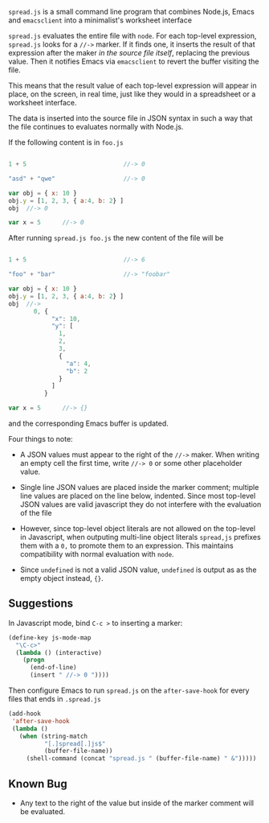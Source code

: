 
`spread.js` is a small command line program that combines Node.js,
Emacs and `emacsclient` into a minimalist's worksheet interface

`spread.js` evaluates the entire file with `node`. For each top-level
expression, `spread.js` looks for a `//->` marker. If it finds one, it
inserts the result of that expression after the maker _in the source
file itself_, replacing the previous value. Then it notifies Emacs via
`emacsclient` to revert the buffer visiting the file.

This means that the result value of each top-level expression will
appear in place, on the screen, in real time, just like they would in
a spreadsheet or a worksheet interface.

The data is inserted into the source file in JSON syntax in such a way
that the file continues to evaluates normally with Node.js.

If the following content is in `foo.js`


```javascript

1 + 5                           //-> 0

"asd" + "qwe"                   //-> 0

var obj = { x: 10 }
obj.y = [1, 2, 3, { a:4, b: 2} ]
obj  //-> 0

var x = 5      //-> 0
```

After running `spread.js foo.js` the new content of the file will be

```javascript

1 + 5                           //-> 6

"foo" + "bar"                   //-> "foobar"

var obj = { x: 10 }
obj.y = [1, 2, 3, { a:4, b: 2} ]
obj  //->
       0, {
            "x": 10,
            "y": [
              1,
              2,
              3,
              {
                "a": 4,
                "b": 2
              }
            ]
          }

var x = 5      //-> {}
```

and the corresponding Emacs buffer is updated.

Four things to note:

* A JSON values must appear to the right of the `//->` maker. When
  writing an empty cell the first time, write `//-> 0` or some other
  placeholder value.

* Single line JSON values are placed inside the marker
  comment; multiple line values are placed on the line below, indented.
  Since most top-level JSON values are valid javascript they do not
  interfere with the evaluation of the file

* However, since top-level object literals are not allowed on the top-level
  in Javascript, when outputing multi-line object literals
  `spread,js` prefixes them with a `0,` to promote them to an
  expression. This maintains compatibility with normal evaluation with
  `node`.

* Since `undefined` is not a valid JSON value, `undefined` is output as
  as the empty object instead, `{}`.


Suggestions
-----------

In Javascript mode, bind `C-c >` to inserting a marker:

```lisp
(define-key js-mode-map
  "\C-c>"
  (lambda () (interactive)
    (progn
      (end-of-line)
      (insert " //-> 0 "))))
```

Then configure Emacs to run `spread.js` on the `after-save-hook` for
every files that ends in `.spread.js`

```lisp
(add-hook
 'after-save-hook
 (lambda ()
   (when (string-match
          "[.]spread[.]js$"
          (buffer-file-name))
     (shell-command (concat "spread.js " (buffer-file-name) " &")))))
```



Known Bug
---------------

* Any text to the right of the value but inside of the marker comment will be evaluated.
